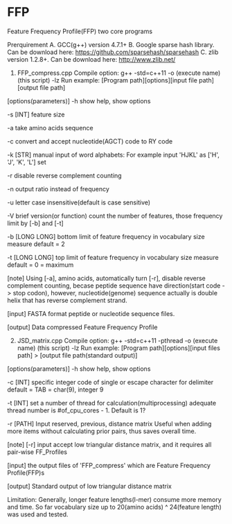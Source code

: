 # FFP
Feature Frequency Profile(FFP) two core programs


Prerquirement
A. GCC(g++) version 4.7.1+
B. Google sparse hash library. Can be download here: https://github.com/sparsehash/sparsehash
C. zlib version 1.2.8+. Can be download here: http://www.zlib.net/


1. FFP_compress.cpp
Compile option: g++ -std=c++11 -o (execute name) (this script) -lz
Run example: [Program path][options][input file path][output file path] 

[options(parameters)]
-h  show help, show options

-s  [INT] feature size

-a  take amino acids sequence

-c  convert and accept nucleotide(AGCT) code to RY code

-k  [STR] manual input of word alphabets: For example input 'HJKL' as ['H', 'J', 'K', 'L'] set

-r  disable reverse complement counting

-n  output ratio instead of frequency

-u  letter case insensitive(default is case sensitive)

-V  brief version(or function)
    count the number of features, those frequency limit by [-b] and [-t]

-b  [LONG LONG] bottom limit of feature frequency in vocabulary size measure
    default = 2

-t  [LONG LONG] top limit of feature frequency in vocabulary size measure
    default = 0 = maximum


[note]
Using [-a], amino acids, automatically turn [-r], disable reverse complement counting, becase peptide sequence have direction(start code -> stop codon), however, nucleotide(genome) sequence actually is double helix that has reverse complement strand.


[input]
FASTA format peptide or nucleotide sequence files. 


[output]
Data compressed Feature Frequency Profile




2. JSD_matrix.cpp
Compile option: g++ -std=c++11 -pthread -o (execute name) (this script) -lz
Run example: [Program path][options][input files path] > [output file path(standard output)]


[options(parameters)]
-h  show help, show options

-c  [INT] specific integer code of single or escape character for delimiter
          default = TAB = char(9), integer 9
          
-t  [INT] set a number of thread for calculation(multiprocessing)
          adequate thread number is #of_cpu_cores - 1. Default is 1?
          
-r  [PATH]  Input reserved, previous, distance matrix
            Useful when adding more items without calculating prior pairs, thus saves overall time.
       
       
[note]
[-r] input accept low triangular distance matrix, and it requires all pair-wise FF_Profiles


[input]
the output files of 'FFP_compress' which are Feature Frequency Profile(FFP)s


[output]
Standard output of low triangular distance matrix


Limitation:
Generally, longer feature lengths(l-mer) consume more memory and time.
So far vocabulary size up to 20(amino acids) ^ 24(feature length) was used and tested.
